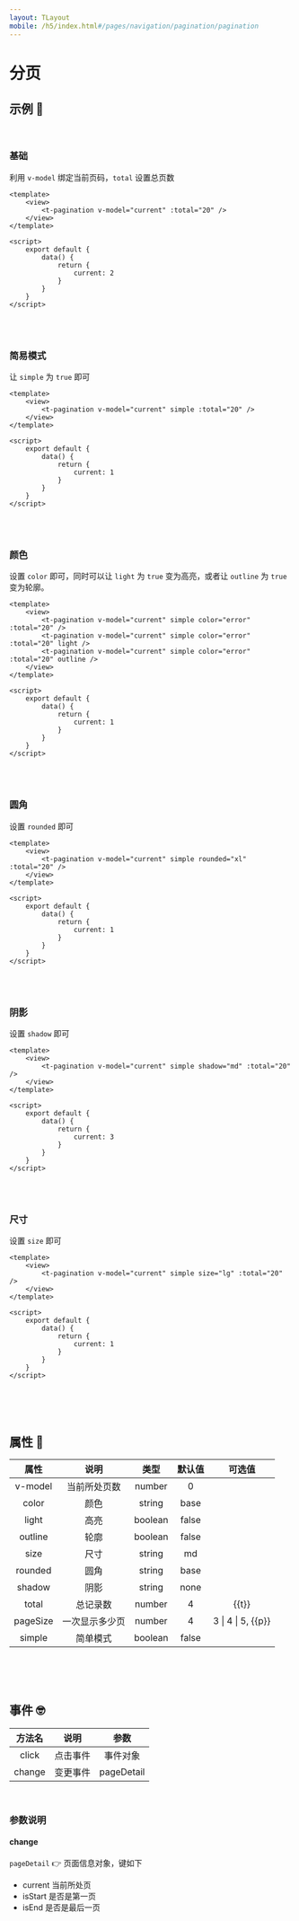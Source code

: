 ```yaml
---
layout: TLayout
mobile: /h5/index.html#/pages/navigation/pagination/pagination
---
```


# 分页

## 示例 :thinking:

<br />


### 基础

利用 `v-model` 绑定当前页码，`total` 设置总页数

```vue
<template>
	<view>
		<t-pagination v-model="current" :total="20" />
	</view>
</template>

<script>
    export default {
        data() {
            return {
                current: 2
            }
        }
    }
</script>
```

<br />
<br />

### 简易模式

让 `simple` 为 `true` 即可

```vue
<template>
	<view>
		<t-pagination v-model="current" simple :total="20" />
	</view>
</template>

<script>
    export default {
        data() {
            return {
                current: 1
            }
        }
    }
</script>
```

<br />
<br />

### 颜色

设置 `color` 即可，同时可以让 `light` 为 `true` 变为高亮，或者让 `outline` 为 `true` 变为轮廓。

```vue
<template>
	<view>
        <t-pagination v-model="current" simple color="error"  :total="20" />
        <t-pagination v-model="current" simple color="error" :total="20" light />
        <t-pagination v-model="current" simple color="error" :total="20" outline />
	</view>
</template>

<script>
    export default {
        data() {
            return {
                current: 1
            }
        }
    }
</script>
```

<br />
<br />


### 圆角

设置 `rounded` 即可

```vue
<template>
	<view>
        <t-pagination v-model="current" simple rounded="xl" :total="20" />
	</view>
</template>

<script>
    export default {
        data() {
            return {
                current: 1
            }
        }
    }
</script>
```

<br />
<br />

### 阴影

设置 `shadow` 即可

```vue
<template>
	<view>
        <t-pagination v-model="current" simple shadow="md" :total="20" />
	</view>
</template>

<script>
    export default {
        data() {
            return {
                current: 3
            }
        }
    }
</script>
```

<br />
<br />

### 尺寸

设置 `size` 即可

```vue
<template>
	<view>
        <t-pagination v-model="current" simple size="lg" :total="20" />
	</view>
</template>

<script>
    export default {
        data() {
            return {
                current: 1
            }
        }
    }
</script>
```

<br />
<br />
<br />

<script setup>
    const t = "保持在99以内会更美观，大数据情况尽量用简单模式会更美观"
    const p = "保持在5以内会美观"
</script>

## 属性 :monocle_face:

|   属性   |      说明      |  类型   | 默认值 |       可选值        |
| :------: | :------------: | :-----: | :----: | :-----------------: |
| v-model  |  当前所处页数  | number  |   0    |                     |
|  color   |      颜色      | string  |  base  |   <t-doc-color />   |
|  light   |      高亮      | boolean | false  |    <t-doc-boo />    |
| outline  |      轮廓      | boolean | false  |    <t-doc-boo />    |
|   size   |      尺寸      | string  |   md   |   <t-doc-size />    |
| rounded  |      圆角      | string  |  base  |  <t-doc-rounded />  |
|  shadow  |      阴影      | string  |  none  |  <t-doc-shadow />   |
|  total   |    总记录数    | number  |   4    |        {{t}}        |
| pageSize | 一次显示多少页 | number  |   4    | 3 \| 4 \| 5,  {{p}} |
|  simple  |    简单模式    | boolean | false  |    <t-doc-boo />    |


<br />
<br />
<br />

## 事件 :nerd_face:

| 方法名 |   说明   |    参数    |
| :----: | :------: | :--------: |
| click  | 点击事件 |  事件对象  |
| change | 变更事件 | pageDetail |

<br />


### 参数说明

#### change

`pageDetail` 👉 页面信息对象，键如下

- current 当前所处页
- isStart 是否是第一页
- isEnd 是否是最后一页


<br />
<br />
<br />